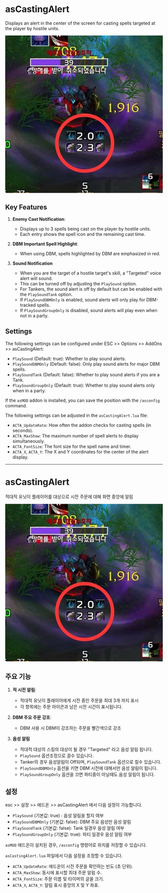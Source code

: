 # asCastingAlert

Displays an alert in the center of the screen for casting spells targeted at the player by hostile units.

![asCastingAlert](https://github.com/aspilla/asMOD/blob/main/.Pictures/asCastingAlert.jpg?raw=true)

## Key Features

1.  **Enemy Cast Notification**:
    *   Displays up to 3 spells being cast on the player by hostile units.
    *   Each entry shows the spell icon and the remaining cast time.

2.  **DBM Important Spell Highlight**:
    *   When using DBM, spells highlighted by DBM are emphasized in red.

3.  **Sound Notification**
    *   When you are the target of a hostile target's skill, a "Targeted" voice alert will sound.
    *   This can be turned off by adjusting the `PlaySound` option.
    *   For Tankers, the sound alert is off by default but can be enabled with the `PlaySoundTank` option.
    *   If `PlaySoundDBMOnly` is enabled, sound alerts will only play for DBM-tracked spells.
    *   If `PlaySoundGroupOnly` is disabled, sound alerts will play even when not in a party.

## Settings

The following settings can be configured under ESC >> Options >> AddOns >> asCastingAlert:
*   `PlaySound` (Default: true): Whether to play sound alerts.
*   `PlaySoundDBMOnly` (Default: false): Only play sound alerts for major DBM spells.
*   `PlaySoundTank` (Default: false): Whether to play sound alerts if you are a Tank.
*   `PlaySoundGroupOnly` (Default: true): Whether to play sound alerts only when in a party.

If the `asMOD` addon is installed, you can save the position with the `/asconfig` command.

The following settings can be adjusted in the `asCastingAlert.lua` file:
*   `ACTA_UpdateRate`: How often the addon checks for casting spells (in seconds).
*   `ACTA_MaxShow`: The maximum number of spell alerts to display simultaneously.
*   `ACTA_FontSize`: The font size for the spell name and timer.
*   `ACTA_X`, `ACTA_Y`: The X and Y coordinates for the center of the alert display.

---

# asCastingAlert

적대적 유닛이 플레이어를 대상으로 시전 주문에 대해 화면 중앙에 알림

![asCastingAlert](https://github.com/aspilla/asMOD/blob/main/.Pictures/asCastingAlert.jpg?raw=true)


## 주요 기능

1.  **적 시전 알림**:
    *   적대적 유닛이 플래이어에게 시전 중인 주문을 최대 3개 까지 표시  
    *   각 항목에는 주문 아이콘과 남은 시전 시간이 표시됩니다.

2.  **DBM 주요 주문 강조**:
    *   DBM 사용 시 DBM이 강조하는 주문을 빨간색으로 강조

3.  **음성 알림**
    * 적대적 대상의 스킬의 대상이 될 경우 "Targeted" 라고 음성 알림 됩니다.
    * `PlaySound` 옵션조정으로 끌수 있습니다.
    * Tanker의 경우 음성알림이 Off되며, `PlaySoundTank` 옵션으로 킬수 있습니다.
    * `PlaySoundDBMOnly` 옵션을 키면 DBM 시전에 대해서만 음성 알림이 됩니다.
    * `PlaySoundGroupOnly` 옵션을 끄면 파티중이 아닐때도 음성 알림이 됩니다.


## 설정

esc >> 설정 >> 애드온 >> asCastingAlert 에서 다음 설정이 가능합니다.
*   `PlaySound` (기본값: true) : 음성 알림을 할지 여부
*   `PlaySoundDBMOnly` (기본값: false): DBM 주요 음성만 음성 알림
*   `PlaySoundTank` (기본값: false): Tank 일경우 음성 알림 여부
*   `PlaySoundGroupOnly` (기본값: true): 파티 일경우 음성 알림 여부

 `asMOD` 애드온이 설치된 경우, `/asconfig` 명령어로 위치를 저장할 수 있습니다.

`asCastingAlert.lua` 파일에서 다음 설정을 조정할 수 있습니다.
*   `ACTA_UpdateRate`: 애드온이 시전 주문을 확인하는 빈도 (초 단위).
*   `ACTA_MaxShow`: 동시에 표시할 최대 주문 알림 수.
*   `ACTA_FontSize`: 주문 이름 및 타이머의 글꼴 크기.
*   `ACTA_X`, `ACTA_Y`: 알림 표시 중앙의 X 및 Y 좌표.
